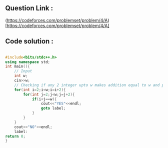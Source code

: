 ## Question Link :

(https://codeforces.com/problemset/problem/4/A)[https://codeforces.com/problemset/problem/4/A]

## Code solution :

```cpp

#include<bits/stdc++.h>
using namespace std;
int main(){
    // Input
    int w;
    cin>>w;
    // Checking if any 2 integer upto w makes addition equal to w and printing msg.
    for(int i=2;i<w;i=i+2){
        for(int j=2;j<w;j=j+2){
            if(i+j==w){
                cout<<"YES"<<endl;
                goto label;
            }
        }
    }
    cout<<"NO"<<endl;
    label:
return 0;
}

```